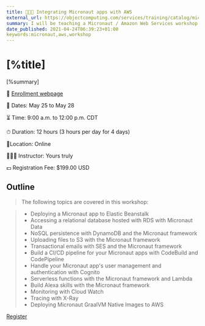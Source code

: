 ```yaml
---
title: 👨🏻‍🏫 Integrating Micronaut apps with AWS
external_url: https://objectcomputing.com/services/training/catalog/micronaut-training/micronaut-aws-integration
summary: I will be teaching a Micronaut / Amazon Web Services workshop at the end of May. 
date_published: 2021-04-24T06:39:23+01:00
keywords:micronaut,aws,workshop
---
```


# [%title]

[%summary]

🔗 [Enrollment webpage]([%external_url])

📅 Dates: May 25 to May 28

⏳ Time: 9:00 a.m. to 12:00 p.m. CDT

⏱ Duration: 12 hours (3 hours per day for 4 days)

📍Location: Online

👨🏻‍🏫 Instructor: Yours truly

💵 Registration Fee: $199.00 USD

## Outline

> The following topics are covered in this workshop:

> - Deploying a Micronaut app to Elastic Beanstalk
> - Accessing a relational database hosted with RDS with Micronaut Data
> - NoSQL persistence with DynamoDB and the Micronaut framework
> - Uploading files to S3 with the Micronaut framework
> - Transactional emails with SES and the Micronaut framework
> - Build a CI/CD pipeline for your Micronaut apps with CodeBuild and CodePipeline
> - Handle your Micronaut app's user management and authentication with Cognito
> - Serverless functions with the Micronaut framework and Lambda
> - Build Alexa skills with the Micronaut framework
> - Monitoring with Cloud Watch
> - Tracing with X-Ray
> - Deploying Micronaut GraalVM Native Images to AWS

[Register]([%external_url])


